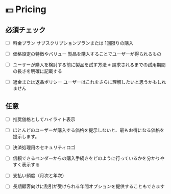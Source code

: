 # 💵 Pricing

## 必須チェック

- [ ] 料金プラン
サブスクリプションプランまたは 1回限りの購入

- [ ] 価格設定の特徴やバリュー
製品を購入することでユーザーが得られるもの

- [ ] ユーザーが購入を検討する前に製品を試す方法
※ 請求されるまでの試用期間の長さを明確に記載する

- [ ] 返金または返品ポリシー
ユーザーはこれをさらに理解したいと思うかもしれません

## 任意

- [ ] 推奨価格としてハイライト表示

- [ ] ほとんどのユーザーが購入する価格を提示しないと、最もお得になる価格を提示します。

- [ ] 決済処理用のセキュリティロゴ

- [ ] 信頼できるベンダーからの購入手続きをどのように行っているかを分かりやすく表示する

- [ ] 支払い頻度（月次と年次）

- [ ] 長期顧客向けに割引が受けられる年間オプションを提供することもできます
